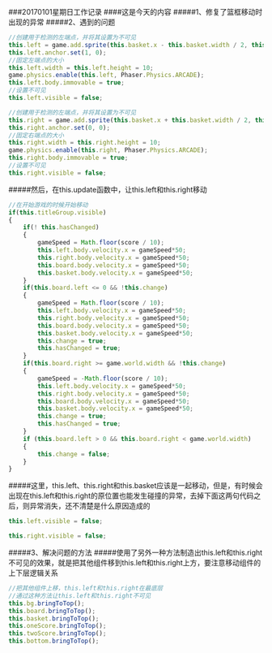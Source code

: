 ###20170101星期日工作记录
####这是今天的内容
#####1、修复了篮框移动时出现的异常
#####2、遇到的问题
```javascript
//创建用于检测的左端点，并将其设置为不可见
this.left = game.add.sprite(this.basket.x - this.basket.width / 2, this.basket.y - this.basket.height 			/ 2, 'left');
this.left.anchor.set(1, 0);
//固定左端点的大小
this.left.width = this.left.height = 10;
game.physics.enable(this.left, Phaser.Physics.ARCADE);
this.left.body.immovable = true;
//设置不可见
this.left.visible = false;

//创建用于检测的左端点，并将其设置为不可见
this.right = game.add.sprite(this.basket.x + this.basket.width / 2, this.basket.y - this.basket.height / 2, 'right');
this.right.anchor.set(0, 0);
//固定右端点的大小
this.right.width = this.right.height = 10;
game.physics.enable(this.right, Phaser.Physics.ARCADE);
this.right.body.immovable = true;
//设置不可见
this.right.visible = false;
```
#####然后，在this.update函数中，让this.left和this.right移动
```javascript
//在开始游戏的时候开始移动
if(this.titleGroup.visible)
{
    if(! this.hasChanged)
    {
        gameSpeed = Math.floor(score / 10);
        this.left.body.velocity.x = gameSpeed*50;
        this.right.body.velocity.x = gameSpeed*50;
        this.board.body.velocity.x = gameSpeed*50;
        this.basket.body.velocity.x = gameSpeed*50;
    }
    if(this.board.left <= 0 && !this.change)
    {
        gameSpeed = Math.floor(score / 10);
        this.left.body.velocity.x = gameSpeed*50;
        this.right.body.velocity.x = gameSpeed*50;
        this.board.body.velocity.x = gameSpeed*50;
        this.basket.body.velocity.x = gameSpeed*50;
        this.change = true;
        this.hasChanged = true;
    }
    if(this.board.right >= game.world.width && !this.change)
    {
        gameSpeed = -Math.floor(score / 10);
        this.left.body.velocity.x = gameSpeed*50;
        this.right.body.velocity.x = gameSpeed*50;
        this.board.body.velocity.x = gameSpeed*50;
        this.basket.body.velocity.x = gameSpeed*50;
        this.change = true;
        this.hasChanged = true;
    }
    if (this.board.left > 0 && this.board.right < game.world.width) 
    {
        this.change = false;
    }
}
```
#####这里，this.left、this.right和this.basket应该是一起移动，但是，有时候会出现在this.left和this.right的原位置也能发生碰撞的异常，去掉下面这两句代码之后，则异常消失，还不清楚是什么原因造成的
```javascript
this.left.visible = false;

this.right.visible = false;
```
#####3、解决问题的方法
#####使用了另外一种方法制造出this.left和this.right不可见的效果，就是把其他组件移到this.left和this.right上方，要注意移动组件的上下层逻辑关系
```javascript
//把其他组件上移，this.left和this.right在最底层
//通过这种方法让this.left和this.right不可见
this.bg.bringToTop();
this.board.bringToTop();
this.basket.bringToTop();
this.oneScore.bringToTop();
this.twoScore.bringToTop();
this.bottom.bringToTop();
```